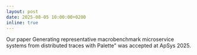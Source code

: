 ```yaml
---
layout: post
date: 2025-08-05 10:00:00+0200
inline: true
---
```


Our paper Generating representative macrobenchmark microservice systems from distributed traces with Palette" was accepted at ApSys 2025.